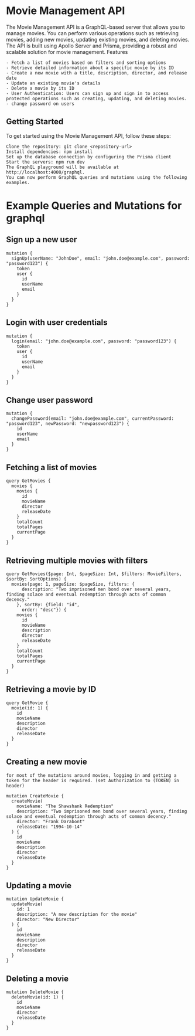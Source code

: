 # Movie Management API

The Movie Management API is a GraphQL-based server that allows you to manage movies. You can perform various operations such as retrieving movies, adding new movies, updating existing movies, and deleting movies. The API is built using Apollo Server and Prisma, providing a robust and scalable solution for movie management.
Features

    - Fetch a list of movies based on filters and sorting options
    - Retrieve detailed information about a specific movie by its ID
    - Create a new movie with a title, description, director, and release date
    - Update an existing movie's details
    - Delete a movie by its ID
    - User Authentication: Users can sign up and sign in to access protected operations such as creating, updating, and deleting movies.
    - change password on users

## Getting Started

To get started using the Movie Management API, follow these steps:

    Clone the repository: git clone <repository-url>
    Install dependencies: npm install
    Set up the database connection by configuring the Prisma client 
    Start the servers: npm run dev
    The GraphQL playground will be available at http://localhost:4000/graphql.
    You can now perform GraphQL queries and mutations using the following examples.

# Example Queries and Mutations for graphql


## Sign up a new user
```
mutation {
  signUp(userName: "JohnDoe", email: "john.doe@example.com", password: "password123") {
    token
    user {
      id
      userName
      email
    }
  }
}
```
## Login with user credentials
```
mutation {
  login(email: "john.doe@example.com", password: "password123") {
    token
    user {
      id
      userName
      email
    }
  }
}
```
## Change user password
```
mutation {
  changePassword(email: "john.doe@example.com", currentPassword: "password123", newPassword: "newpassword123") {
    id
    userName
    email
  }
}
```


## Fetching a list of movies 
```
query GetMovies {
  movies {
    movies {
      id
      movieName
      director
      releaseDate
    }
    totalCount
    totalPages
    currentPage
  }
}
```

## Retrieving multiple movies with filters
```
query GetMovies($page: Int, $pageSize: Int, $filters: MovieFilters, $sortBy: SortOptions) {
  movies(page: 1, pageSize: $pageSize, filters: {
      description: "Two imprisoned men bond over several years, finding solace and eventual redemption through acts of common decency."
    }, sortBy: {field: "id", 
      order: "desc"}) {
    movies {
      id
      movieName
      description
      director
      releaseDate
    }
    totalCount
    totalPages
    currentPage
  }
}
```

## Retrieving a movie by ID
```
query GetMovie {
  movie(id: 1) {
    id
    movieName
    description
    director
    releaseDate
  }
}
```

## Creating a new movie
    for most of the mutations around movies, logging in and getting a token for the header is required. (set Authorization to (TOKEN) in header)
```
mutation CreateMovie {
  createMovie(
    movieName: "The Shawshank Redemption"
    description: "Two imprisoned men bond over several years, finding solace and eventual redemption through acts of common decency."
    director: "Frank Darabont"
    releaseDate: "1994-10-14"
  ) {
    id
    movieName
    description
    director
    releaseDate
  }
}
```
## Updating a movie
```
mutation UpdateMovie {
  updateMovie(
    id: 1
    description: "A new description for the movie"
    director: "New Director"
  ) {
    id
    movieName
    description
    director
    releaseDate
  }
}
```
## Deleting a movie
```
mutation DeleteMovie {
  deleteMovie(id: 1) {
    id
    movieName
    director
    releaseDate
  }
}
```
